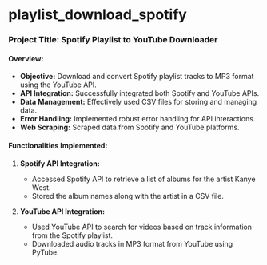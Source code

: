# playlist_download_spotify
### Project Title: Spotify Playlist to YouTube Downloader

#### Overview:
- **Objective:** Download and convert Spotify playlist tracks to MP3 format using the YouTube API.
- **API Integration:** Successfully integrated both Spotify and YouTube APIs.
- **Data Management:** Effectively used CSV files for storing and managing data.
- **Error Handling:** Implemented robust error handling for API interactions.
- **Web Scraping:** Scraped data from Spotify and YouTube platforms.

#### Functionalities Implemented:
1. **Spotify API Integration:**
   - Accessed Spotify API to retrieve a list of albums for the artist Kanye West.
   - Stored the album names along with the artist in a CSV file.

2. **YouTube API Integration:**
   - Used YouTube API to search for videos based on track information from the Spotify playlist.
   - Downloaded audio tracks in MP3 format from YouTube using PyTube.



